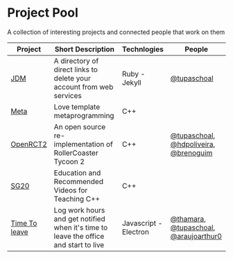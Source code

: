 # Project Pool
A collection of interesting projects and connected people that work on them 

Project | Short Description | Technlogies | People
------------ | ------------- | ------------- | -------------
[JDM][1] | A directory of direct links to delete your account from web services | Ruby - Jekyll | [@tupaschoal][2]
[Meta][3]| Love template metaprogramming | C++ | 
[OpenRCT2][4] | An open source re-implementation of RollerCoaster Tycoon 2 | C++ | [@tupaschoal][2], [@hdpoliveira][5], [@brenoguim][6]
[SG20][10] | Education and Recommended Videos for Teaching C++ | C++ | 
[Time To leave][7] | Log work hours and get notified when it's time to leave the office and start to live | Javascript - Electron | [@thamara][8], [@tupaschoal][2], [@araujoarthur0][9]

[1]: https://github.com/jdm-contrib/jdm
[2]: https://github.com/tupaschoal
[3]: https://github.com/brunocodutra/metal
[4]: https://github.com/OpenRCT2/OpenRCT2
[5]: https://github.com/hdpoliveira
[6]: https://github.com/brenoguim
[7]: https://github.com/thamara/time-to-leave
[8]: https://github.com/thamara
[9]: https://github.com/araujoarthur0
[10]: https://github.com/cplusplus/SG20
